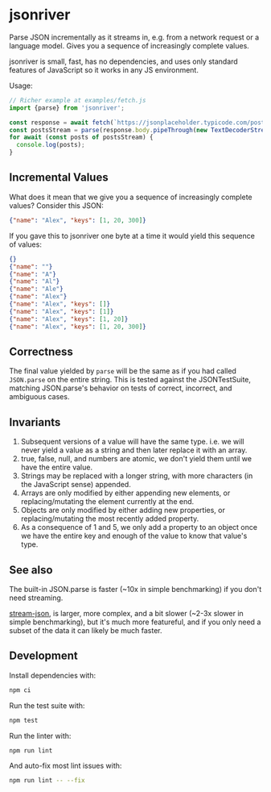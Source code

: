 # jsonriver

Parse JSON incrementally as it streams in, e.g. from a network request or a language model. Gives you a sequence of increasingly complete values.

jsonriver is small, fast, has no dependencies, and uses only standard features of JavaScript so it works in any JS environment.

Usage:

```js
// Richer example at examples/fetch.js
import {parse} from 'jsonriver';

const response = await fetch(`https://jsonplaceholder.typicode.com/posts`);
const postsStream = parse(response.body.pipeThrough(new TextDecoderStream()));
for await (const posts of postsStream) {
  console.log(posts);
}
```

## Incremental Values

What does it mean that we give you a sequence of increasingly complete values? Consider this JSON:

```json
{"name": "Alex", "keys": [1, 20, 300]}
```

If you gave this to jsonriver one byte at a time it would yield this sequence of values:

```json
{}
{"name": ""}
{"name": "A"}
{"name": "Al"}
{"name": "Ale"}
{"name": "Alex"}
{"name": "Alex", "keys": []}
{"name": "Alex", "keys": [1]}
{"name": "Alex", "keys": [1, 20]}
{"name": "Alex", "keys": [1, 20, 300]}
```

## Correctness

The final value yielded by `parse` will be the same as if you had called `JSON.parse` on the entire string. This is tested against the JSONTestSuite, matching JSON.parse's behavior on tests of correct, incorrect, and ambiguous cases.

## Invariants

1.  Subsequent versions of a value will have the same type. i.e. we will never
    yield a value as a string and then later replace it with an array.
2.  true, false, null, and numbers are atomic, we don't yield them until
    we have the entire value.
3.  Strings may be replaced with a longer string, with more characters (in
    the JavaScript sense) appended.
4.  Arrays are only modified by either appending new elements, or
    replacing/mutating the element currently at the end.
5.  Objects are only modified by either adding new properties, or
    replacing/mutating the most recently added property.
6.  As a consequence of 1 and 5, we only add a property to an object once we
    have the entire key and enough of the value to know that value's type.

## See also

The built-in JSON.parse is faster (~10x in simple benchmarking) if you don't need streaming.

[stream-json](https://www.npmjs.com/package/stream-json), is larger, more complex, and a bit slower (~2-3x slower in simple benchmarking), but it's much more featureful, and if you only need a subset of the data it can likely be much faster.

## Development

Install dependencies with:

```bash
npm ci
```

Run the test suite with:

```bash
npm test
```

Run the linter with:

```bash
npm run lint
```

And auto-fix most lint issues with:

```bash
npm run lint -- --fix
```
